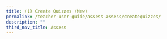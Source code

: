 ```yaml
---
title: (1) Create Quizzes (New)
permalink: /teacher-user-guide/assess-assess/createquizzes/
description: ""
third_nav_title: Assess
---
```

